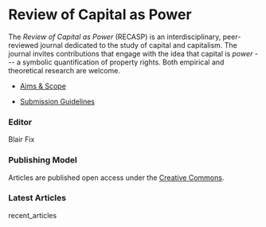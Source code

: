 # Review of Capital as Power

The *Review of Capital as Power* (RECASP) is an interdisciplinary, peer-reviewed journal dedicated to the study of capital and capitalism. The journal invites contributions that engage with the idea that capital is *power* --- a symbolic quantification of property rights. Both empirical and theoretical research are welcome.


* [Aims & Scope](https://capitalaspower.com/recasp/aims-scope/)

* [Submission Guidelines](https://capitalaspower.com/recasp/guidelines/)



### Editor

Blair Fix


### Publishing Model

Articles are published open access under the [Creative Commons](https://creativecommons.org/).


### Latest Articles

recent_articles



